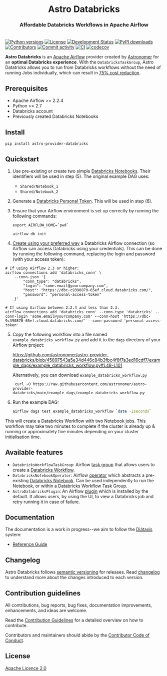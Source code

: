 <h1 align="center">
  Astro Databricks
</h1>
  <h3 align="center">
  Affordable Databricks Workflows in Apache Airflow<br><br>
</h3>

[![Python versions](https://img.shields.io/pypi/pyversions/astro-provider-databricks.svg)](https://pypi.org/pypi/astro-provider-databricks)
[![License](https://img.shields.io/pypi/l/astro-provider-databricks.svg)](https://pypi.org/pypi/astro-provider-databricks)
[![Development Status](https://img.shields.io/pypi/status/astro-provider-databricks.svg)](https://pypi.org/pypi/astro-provider-databricks)
[![PyPI downloads](https://img.shields.io/pypi/dm/astro-provider-databricks.svg)](https://pypistats.org/packages/astro-provider-databricks)
[![Contributors](https://img.shields.io/github/contributors/astronomer/astro-provider-databricks)](https://github.com/astronomer/astro-provider-databricks)
[![Commit activity](https://img.shields.io/github/commit-activity/m/astronomer/astro-provider-databricks)](https://github.com/astronomer/astro-provider-databricks)
[![CI](https://github.com/astronomer/astro-provider-databricks/actions/workflows/ci.yml/badge.svg)](https://github.com/astronomer/astro-provider-databricks)
[![codecov](https://codecov.io/gh/astronomer/astro-provider-databricks/branch/main/graph/badge.svg?token=MI4SSE50Q6)](https://codecov.io/gh/astronomer/astro-provider-databricks)


**Astro Databricks** is an [Apache Airflow](https://github.com/apache/airflow) provider created by [Astronomer](https://www.astronomer.io/) for an **optimal Databricks experience**.  With the `DatabricksTaskGroup`, Astro Datatricks allows you to run from Databricks workflows without
the need of running Jobs individually, which can result in [75% cost reduction](https://www.databricks.com/product/aws-pricing).

## Prerequisites

* Apache Airflow >= 2.2.4
* Python >= 2.7
* Databricks account
* Previously created Databricks Notebooks

## Install

```shell
pip install astro-provider-databricks
```

## Quickstart

1. Use pre-existing or create two simple [Databricks Notebooks](https://docs.databricks.com/notebooks/). Their identifiers will be used in step (5). The original example DAG uses: 
   * `Shared/Notebook_1`
   * `Shared/Notebook_2`

2. Generate a [Databricks Personal Token](https://docs.databricks.com/dev-tools/auth.html#databricks-personal-access-tokens). This will be used in step (6). 

3. Ensure that your Airflow environment is set up correctly by running the following commands:

    ```shell
    export AIRFLOW_HOME=`pwd`
   
    airflow db init
    ```
   
4. [Create using your preferred way](https://airflow.apache.org/docs/apache-airflow/stable/howto/connection.html) a Databricks Airflow connection (so Airflow can access Databricks using your credentials). This can be done by running the following command, replacing the login and password (with your access token):

```shell
# If using Airflow 2.3 or higher:
airflow connections add 'databricks_conn' \
    --conn-json '{
        "conn_type": "databricks",
        "login": "some.email@yourcompany.com",
        "host": "https://dbc-c9390870-65ef.cloud.databricks.com/",
        "password": "personal-access-token"
    }'

# If using Airflow between 2.2.4 and less than 2.3:
airflow connections add 'databricks_conn' --conn-type 'databricks' --conn-login 'some.email@yourcompany.com' --conn-host 'https://dbc-9c390870-65ef.cloud.databricks.com/' --conn-password 'personal-access-token'
```

5. Copy the following workflow into a file named `example_databricks_workflow.py` and add it to the `dags` directory of your Airflow project:
   
   https://github.com/astronomer/astro-provider-databricks/blob/45897543a5e34d446c84b3fbc4f6f7a3ed16cdf7/example_dags/example_databricks_workflow.py#L48-L101

   Alternatively, you can download `example_databricks_workflow.py`
   ```shell
    curl -O https://raw.githubusercontent.com/astronomer/astro-provider-databricks/main/example_dags/example_databricks_workflow.py
   ```

6. Run the example DAG:

    ```sh
    airflow dags test example_databricks_workflow `date -Iseconds`
    ```
   
This will create a Databricks Workflow with two Notebook jobs. This workflow may take two minutes to complete if the cluster is already up & running or approximately five minutes depending on your cluster initialisation time.

## Available features

* `DatabricksWorkflowTaskGroup`: Airflow [task group](https://airflow.apache.org/docs/apache-airflow/stable/core-concepts/dags.html#taskgroups) that allows users to create a [Databricks Workflow](https://www.databricks.com/product/workflows).
* `DatabricksNotebookOperator`: Airflow [operator](https://airflow.apache.org/docs/apache-airflow/stable/core-concepts/operators.html) which abstracts a pre-existing [Databricks Notebook](https://docs.databricks.com/notebooks/). Can be used independently to run the Notebook, or within a Databricks Workflow Task Group.
* `AstroDatabricksPlugin`: An Airflow [plugin](https://airflow.apache.org/docs/apache-airflow/stable/authoring-and-scheduling/plugins.html) which is installed by the default. It allows users, by using the UI, to view a Databricks job and retry running it in case of failure.

## Documentation

The documentation is a work in progress--we aim to follow the [Diátaxis](https://diataxis.fr/) system:

* [Reference Guide](https://astronomer.github.io/astro-provider-databricks/)

## Changelog

Astro Databricks follows [semantic versioning](https://semver.org/) for releases. Read [changelog](CHANGELOG.rst) to understand more about the changes introduced to each version.

## Contribution guidelines

All contributions, bug reports, bug fixes, documentation improvements, enhancements, and ideas are welcome.

Read the [Contribution Guidelines](docs/contributing.rst) for a detailed overview on how to contribute.

Contributors and maintainers should abide by the [Contributor Code of Conduct](CODE_OF_CONDUCT.md).

## License

[Apache Licence 2.0](LICENSE)
